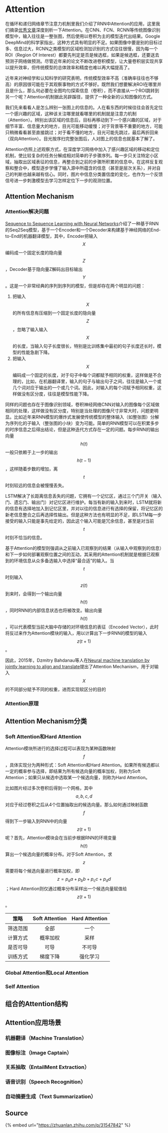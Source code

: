 # Attention

在循环和递归网络章节注意力机制里我们介绍了RNN中Attention的应用，这里我们摘录[优秀文章](https://zhuanlan.zhihu.com/p/31547842)深度剖析一下Attention。在CNN、FCN、RCNN等传统图像识别模型中，输入往往是一整张图，然后使用以卷积为主的模型迭代出结果。Google DeepMind的科学家指出，这种方式具有明显的不足。如果图像中要是别的目标过多、信息过大，RCNN之类模型的区域检测加识别的方式往往很慢，因为每一个ROI（Region Of Interest）都要先判定是否是候选框，如果是候选框，还要送去预测子网络做预测。尽管近年来的论文不断改进卷积模型，让大量卷积层实现共享以提升效率，但传统模型的总体效率和精度也难以再大幅提高了。

近年来对神经学和认知科学的研究表明，传统模型效率不高（准确率往往也不够高）的原因很可能在于其观察事物的方式不够好。既然我们想要解决ROI在哪里并且是什么，那么何必要在全图均匀探索信息（卷积），而不直接从一个ROI跳转到另一个呢？Attention机制据此另辟蹊径，提供了一种全新的认知图像的方式。

我们先来看看人是怎么辨别一张图上的信息的。人在看东西的时候往往会首先定位一个感兴趣的区域，这种该关注哪里就看哪里的机制就是注意力机制（Attention）。辨别出该区域的信息后，目标再移动到下一个感兴趣的区域，对于细节丰富、信息量大的地方，目光可能移动缓慢；对于背景等不重要的地方，可能只稍微看看甚至直接跳过；对于看不懂的地方，目光可能先跳过，最后再折回来（双向Attention）。目光按序扫完整张图后，人对图上的信息也就基本了解了。

Attention仿照上述观察方式，在深度学习网络中加入了感兴趣区域的移动和定位机制，使比较复杂的任务分解成相对简单的子步骤序列。每一步只关注特定小区域，抽取出区域表征的信息，再整合到之前的步骤所积累的信息中。在这样反复观察和整合中，模型逐步学懂了输入源中所蕴含的信息（甚至是层次关系），并对自己的判断也越来越有信心。同时，图片中信息分类置信度的变化，也作为一个反馈信号进一步刺激模型去学习怎样定位下一步的观测位置。

## Attention Mechanism

### Attention解决问题

[Sequence to Sequence Learning with Neural Networks](https://arxiv.org/abs/1409.3215)介绍了一种基于RNN的Seq2Seq模型，基于一个Encoder和一个Decoder来构建基于神经网络的End-to-End的机器翻译模型，其中，Encoder把输入 $$X$$ 编码成一个固定长度的隐向量 $$Z$$ ，Decoder基于隐向量Z解码出目标输出 $$Y$$ 。这是一个非常经典的序列到序列的模型，但是却存在两个明显的问题：

1. 把输入 $$X$$ 的所有信息有压缩到一个固定长度的隐向量 $$Z$$ ，忽略了输入输入 $$X$$ 的长度，当输入句子长度很长，特别是比训练集中最初的句子长度还长时，模型的性能急剧下降。
2. 把输入 $$X$$ 编码成一个固定的长度，对于句子中每个词都赋予相同的权重，这样做是不合理的，比如，在机器翻译里，输入的句子与输出句子之间，往往是输入一个或几个词对应于输出的一个或几个词。因此，对输入的每个词赋予相同权重，这样做没有区分度，往往是模型性能下降。

同样的问题也存在于图像识别领域，卷积神经网络CNN对输入的图像每个区域做相同的处理，这样做没有区分度，特别是当处理的图像尺寸非常大时，问题更明显。比如近年来RNN模型的爆炸式发展使传统模型的整体输入（如整张图）分解为序列化的子输入（整张图的小块）变为可能。简单的RNN模型可以在积累多步的时序信息之后得出结论，但是这种迭代方式存在一定的问题。每步RNN的输出向量 $$h(t)$$ 一般只依赖于上一步的输出 $$h(t-1)$$ ，这样随着步数的增加，离 $$t$$ 时刻较远的信息会被慢慢丢失。

LSTM解决了长距离信息丢失的问题，它拥有一个记忆区，通过三个门开关（输入门、遗忘门、输出门）对记忆区进行维护。每当有新的输入到来时，LSTM就将新的信息有选择地加入到记忆区里，并对以往的信息进行有选择的保留，将记忆区的新老信息整合之后再选择性输出。但是这种方法也有明显的不足，即LSTM每一步接受的输入只能是事先给定的，因此这个输入可能是冗余信息，甚至是对当前 $$t$$ 时刻不恰当的信息。

基于Attention的模型则强调从之前输入已观察到的结果（从输入中观察到的信息）和下一步如何部署观察位置之间的互动，其采用的Attention机制就是根据已观察到的环境信息从众多备选输入中选择“最合适”的输入。当 $$t$$ 时刻输入 $$z(t)$$ 到来时，会得到一个输出向量 $$h(t)$$ ，同时RNN的内部信息状态也将被改变。输出向量 $$h(t)$$ ，可以代表模型当前大脑中存储的对环境信息的表征（Encoded Vector），此时将反过来作为Attention模块的输入，用以计算出下一步RNN的模型的输入 $$z(t+1)$$ 。

因此，2015年，Dzmitry Bahdanau等人在[Neural machine translation by jointly learning to align and translate](https://arxiv.org/abs/1409.0473)提出了Attention Mechanism，用于对输入$$X$$的不同部分赋予不同的权重，进而实现软区分的目的

### Attention原理



## Attention Mechanism分类

### Soft Attention和Hard Attention

Attention模块所进行的选择过程可以表现为某种函数映射 $$f$$ ，具体实现分为两种形式：Soft Attention和Hard Attention。如果所有候选都以一定的概率参与选择，即结果为所有候选向量的概率加权，则称为Soft Attention；如果只从候选中选取某一个候选向量，则称为Hard Attention。

比如图片经过多次卷积后得到一个网格，其中 $$a ,b,c,d$$ 对应于经过卷积之后从4个位置抽取出的候选向量。那么如何通过映射函数 $$f$$ 得到下一步输入到RNN中的向量 $$z(t+1)$$ 呢？首先，Attention模块会在当前步根据RNN的环境变量 $$h(t)$$ 算出一个候选向量的概率分布。对于Soft Attention，求 $$z$$ 需要将每个候选向量进行概率加权，即 $$z=p_aa+p_bb+p_cc+p_dd$$ ；Hard Attention则仅通过概率分布采样出一个候选向量赋值给 $$z(t+1)$$ 。

| 策略 | Soft Attention | Hard Attention |
| :---: | :---: | :---: |
| 筛选范围 | 全部 | 一个 |
| 计算方式 | 概率加权 | 采样 |
| 是否可导 | 可导 | 不可导 |
| 训练方式 | 梯度下降 | 强化学习 |

### Global Attention和Local Attention

### Self Attention

## 组合的Attention结构

## Attention应用场景

### **机器翻译（Machine Translation）**

### **图像标注（Image Captain）**

### **关系抽取（EntailMent Extraction）**

### **语音识别（Speech Recognition）**

### **自动摘要生成（Text Summarization）**

## Source

{% embed url="https://zhuanlan.zhihu.com/p/31547842" %}

